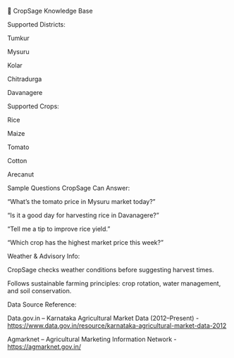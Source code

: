 
🌾 CropSage Knowledge Base

Supported Districts:

Tumkur

Mysuru

Kolar

Chitradurga

Davanagere

Supported Crops:

Rice

Maize

Tomato

Cotton

Arecanut

Sample Questions CropSage Can Answer:

“What’s the tomato price in Mysuru market today?”

“Is it a good day for harvesting rice in Davanagere?”

“Tell me a tip to improve rice yield.”

“Which crop has the highest market price this week?”

Weather & Advisory Info:

CropSage checks weather conditions before suggesting harvest times.

Follows sustainable farming principles: crop rotation, water management, and soil conservation.

Data Source Reference:

Data.gov.in – Karnataka Agricultural Market Data (2012–Present)  - https://www.data.gov.in/resource/karnataka-agricultural-market-data-2012

Agmarknet – Agricultural Marketing Information Network - https://agmarknet.gov.in/
